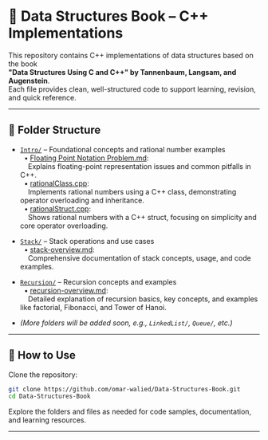 # 📘 Data Structures Book – C++ Implementations

This repository contains C++ implementations of data structures based on the book  
**"Data Structures Using C and C++" by Tannenbaum, Langsam, and Augenstein**.  
Each file provides clean, well-structured code to support learning, revision, and quick reference.

---

## 📂 Folder Structure

- [`Intro/`](https://github.com/0marwalied/Data-Structures-Book/tree/7fdaed2dba0ea3d0933b525e85e3622bf91d0d20/Intro) – Foundational concepts and rational number examples  
  &nbsp;&nbsp;• [Floating Point Notation Problem.md](https://github.com/0marwalied/Data-Structures-Book/blob/main/Intro/Floating%20Point%20Notation%20Problem.md):  
  &nbsp;&nbsp;&nbsp;&nbsp;Explains floating-point representation issues and common pitfalls in C++.  
  &nbsp;&nbsp;• [rationalClass.cpp](https://github.com/0marwalied/Data-Structures-Book/blob/main/Intro/rationalClass.cpp):  
  &nbsp;&nbsp;&nbsp;&nbsp;Implements rational numbers using a C++ class, demonstrating operator overloading and inheritance.  
  &nbsp;&nbsp;• [rationalStruct.cpp](https://github.com/0marwalied/Data-Structures-Book/blob/main/Intro/rationalStruct.cpp):  
  &nbsp;&nbsp;&nbsp;&nbsp;Shows rational numbers with a C++ struct, focusing on simplicity and core operator overloading.

- [`Stack/`](https://github.com/0marwalied/Data-Structures-Book/tree/7fdaed2dba0ea3d0933b525e85e3622bf91d0d20/Stack) – Stack operations and use cases  
  &nbsp;&nbsp;• [stack-overview.md](https://github.com/0marwalied/Data-Structures-Book/blob/main/Stack/stack-overview.md):  
  &nbsp;&nbsp;&nbsp;&nbsp;Comprehensive documentation of stack concepts, usage, and code examples.

- [`Recursion/`](https://github.com/0marwalied/Data-Structures-Book/tree/main/Recursion) – Recursion concepts and examples  
  &nbsp;&nbsp;• [recursion-overview.md](https://github.com/0marwalied/Data-Structures-Book/blob/main/Recursion/recursion-overview.md):  
  &nbsp;&nbsp;&nbsp;&nbsp;Detailed explanation of recursion basics, key concepts, and examples like factorial, Fibonacci, and Tower of Hanoi.

- *(More folders will be added soon, e.g., `LinkedList/`, `Queue/`, etc.)*

---

## 🚀 How to Use

Clone the repository:
```bash
git clone https://github.com/omar-walied/Data-Structures-Book.git
cd Data-Structures-Book
```

Explore the folders and files as needed for code samples, documentation, and learning resources.

---